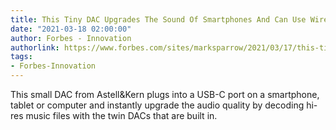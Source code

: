 ```yaml
---
title: This Tiny DAC Upgrades The Sound Of Smartphones And Can Use Wired Headphones
date: "2021-03-18 02:00:00"
author: Forbes - Innovation
authorlink: https://www.forbes.com/sites/marksparrow/2021/03/17/this-tiny-dac-upgrades-the-sound-of-smartphones-and-can-use-wired-headphones/
tags:
- Forbes-Innovation
---
```

This small DAC from Astell&Kern plugs into a USB-C port on a smartphone, tablet or computer and instantly upgrade the audio quality by decoding hi-res music files with the twin DACs that are built in.